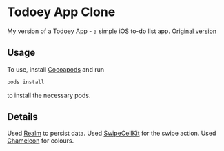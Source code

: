 # Todoey App Clone

My version of a Todoey App - a simple iOS to-do list app. [Original version](https://github.com/appbrewery/Todoey-Realm-iOS13-Completed)

## Usage
To use, install [Cocoapods](https://cocoapods.org/) and run

```bash
pods install
```
to install the necessary pods.

## Details

Used [Realm](https://github.com/realm/realm-cocoa) to persist data.
Used [SwipeCellKit](https://github.com/SwipeCellKit/SwipeCellKit) for the swipe action.
Used [Chameleon](https://github.com/wowansm/Chameleon/tree/swift5) for colours.
